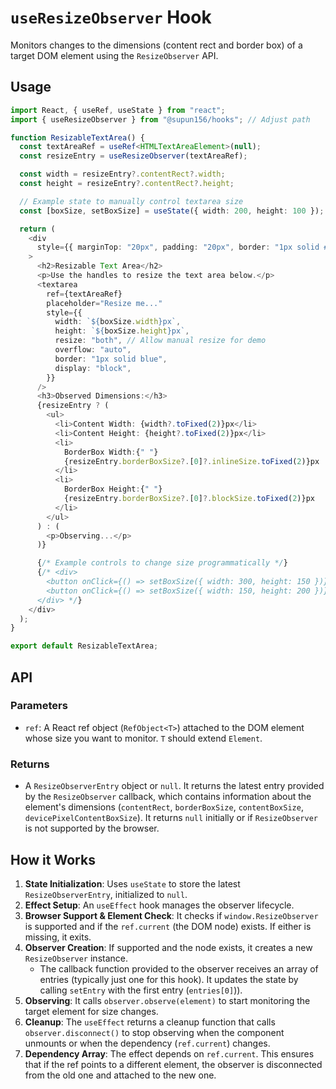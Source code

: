 # `useResizeObserver` Hook

Monitors changes to the dimensions (content rect and border box) of a target DOM element using the `ResizeObserver` API.

## Usage

```typescript
import React, { useRef, useState } from "react";
import { useResizeObserver } from "@supun156/hooks"; // Adjust path

function ResizableTextArea() {
  const textAreaRef = useRef<HTMLTextAreaElement>(null);
  const resizeEntry = useResizeObserver(textAreaRef);

  const width = resizeEntry?.contentRect?.width;
  const height = resizeEntry?.contentRect?.height;

  // Example state to manually control textarea size
  const [boxSize, setBoxSize] = useState({ width: 200, height: 100 });

  return (
    <div
      style={{ marginTop: "20px", padding: "20px", border: "1px solid #ccc" }}
    >
      <h2>Resizable Text Area</h2>
      <p>Use the handles to resize the text area below.</p>
      <textarea
        ref={textAreaRef}
        placeholder="Resize me..."
        style={{
          width: `${boxSize.width}px`,
          height: `${boxSize.height}px`,
          resize: "both", // Allow manual resize for demo
          overflow: "auto",
          border: "1px solid blue",
          display: "block",
        }}
      />
      <h3>Observed Dimensions:</h3>
      {resizeEntry ? (
        <ul>
          <li>Content Width: {width?.toFixed(2)}px</li>
          <li>Content Height: {height?.toFixed(2)}px</li>
          <li>
            BorderBox Width:{" "}
            {resizeEntry.borderBoxSize?.[0]?.inlineSize.toFixed(2)}px
          </li>
          <li>
            BorderBox Height:{" "}
            {resizeEntry.borderBoxSize?.[0]?.blockSize.toFixed(2)}px
          </li>
        </ul>
      ) : (
        <p>Observing...</p>
      )}

      {/* Example controls to change size programmatically */}
      {/* <div>
        <button onClick={() => setBoxSize({ width: 300, height: 150 })}>Set Size 1</button>
        <button onClick={() => setBoxSize({ width: 150, height: 200 })}>Set Size 2</button>
      </div> */}
    </div>
  );
}

export default ResizableTextArea;
```

## API

### Parameters

- `ref`: A React ref object (`RefObject<T>`) attached to the DOM element whose size you want to monitor. `T` should extend `Element`.

### Returns

- A `ResizeObserverEntry` object or `null`. It returns the latest entry provided by the `ResizeObserver` callback, which contains information about the element's dimensions (`contentRect`, `borderBoxSize`, `contentBoxSize`, `devicePixelContentBoxSize`). It returns `null` initially or if `ResizeObserver` is not supported by the browser.

## How it Works

1.  **State Initialization**: Uses `useState` to store the latest `ResizeObserverEntry`, initialized to `null`.
2.  **Effect Setup**: An `useEffect` hook manages the observer lifecycle.
3.  **Browser Support & Element Check**: It checks if `window.ResizeObserver` is supported and if the `ref.current` (the DOM node) exists. If either is missing, it exits.
4.  **Observer Creation**: If supported and the node exists, it creates a new `ResizeObserver` instance.
    - The callback function provided to the observer receives an array of entries (typically just one for this hook). It updates the state by calling `setEntry` with the first entry (`entries[0]`)).
5.  **Observing**: It calls `observer.observe(element)` to start monitoring the target element for size changes.
6.  **Cleanup**: The `useEffect` returns a cleanup function that calls `observer.disconnect()` to stop observing when the component unmounts or when the dependency (`ref.current`) changes.
7.  **Dependency Array**: The effect depends on `ref.current`. This ensures that if the ref points to a different element, the observer is disconnected from the old one and attached to the new one.

